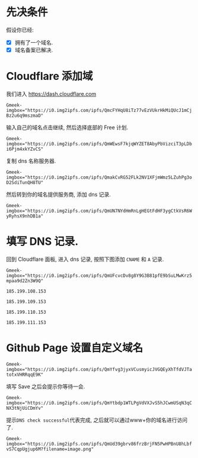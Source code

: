 # 先决条件

假设你已经:

- [x] 拥有了一个域名.
- [x] 域名备案已解决.

# Cloudflare 添加域

我们进入 https://dash.cloudflare.com

`Gmeek-imgbox="https://i0.img2ipfs.com/ipfs/QmcFYHqU8iTz77vEzVUkrHkMiQUcJ1mCjBz2u6q9mszmaD"`

输入自己的域名点击继续, 然后选择底部的 Free 计划.

`Gmeek-imgbox="https://i0.img2ipfs.com/ipfs/QmWEwsF7kjqWYZET8AbyPbVizciT3pLDbi6Pjm4xkYZvCS"`

复制 dns 名称服务器.

`Gmeek-imgbox="https://i0.img2ipfs.com/ipfs/QmakCvRG52FLk2NV1XFjmWmz5LZuhPg3oD2SdiTunQH8TU"`

然后转到你的域名提供服务商, 添加 dns 记录.

`Gmeek-imgbox="https://i0.img2ipfs.com/ipfs/QmUN7NYdHmRnLgHEGtFdHF3ygCtkVsR6WyRyhsX9nhDB1a"`

# 填写 DNS 记录.

回到 Cloudflare 面板, 进入 dns 记录, 按照下图添加 `CNAME` 和 `A` 记录.

`Gmeek-imgbox="https://i0.img2ipfs.com/ipfs/QmUFcvcDv8g8Y9G3B81pfE9bSuLMwKrz5mpaa9d2Zn3W9Q"`

```
185.199.108.153

185.199.109.153

185.199.110.153

185.199.111.153
```

# Github Page 设置自定义域名

`Gmeek-imgbox="https://i0.img2ipfs.com/ipfs/QmYfvg3jyxVCusmyicJVGQEyXhTfdVJTatotxVHRRqqE9K"`

填写 Save 之后会提示你等待一会.

`Gmeek-imgbox="https://i0.img2ipfs.com/ipfs/QmYtbdp1WTLPgVdVXJvS5hJCwmUSqN3qCNX3tNjUiCDmYv"`

提示`DNS check successful`代表完成, 之后就可以通过www+你的域名进行访问了.

`Gmeek-imgbox="https://i0.img2ipfs.com/ipfs/QmUd39gbrv86frzBrjFN5PwHPBnU8hLbfvS7CqpUgjup6M?filename=image.png"`